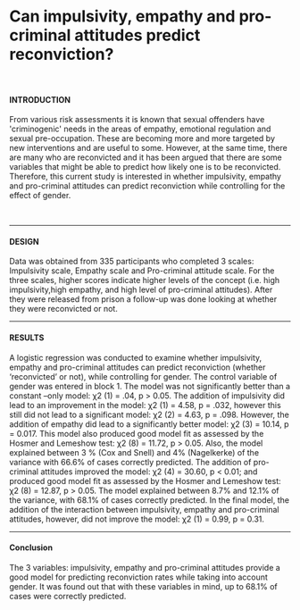 # Can impulsivity, empathy and pro-criminal attitudes predict reconviction?
&nbsp;
#### **INTRODUCTION**
From various risk assessments it is known that sexual offenders have 'criminogenic' needs in the areas of empathy, emotional regulation and sexual pre-occupation. These are becoming more and more targeted by new interventions and are useful to some. However, at the same time, there are many who are reconvicted and it has been argued that there are some variables that might be able to predict how likely one is to be reconvicted. Therefore, this current study is interested in whether impulsivity, empathy and pro-criminal attitudes can predict reconviction while controlling for the effect of gender.

&nbsp;
***
#### **DESIGN**
Data was obtained from 335 participants who completed 3 scales: Impulsivity scale, Empathy scale and Pro-criminal attitude scale. For the three scales, higher scores indicate higher levels of the concept (i.e. high impulsivity,high empathy, and high level of pro-criminal attitudes). After they were released from prison a follow-up was done looking at whether they were reconvicted or not.
&nbsp;
***
#### **RESULTS**
A logistic regression was conducted to examine whether impulsivity, empathy and pro-criminal attitudes can predict reconviction (whether ‘reconvicted’ or not), while controlling for gender. The control variable of gender was entered in block 1. The model was not significantly better than a constant –only model: χ2 (1) = .04, p > 0.05. The addition of impulsivity did lead to an improvement in the model: χ2 (1) = 4.58, p = .032, however this still did not lead to a significant model: χ2 (2) = 4.63, p = .098. However, the addition of empathy did lead to a significantly better model: χ2 (3) = 10.14, p = 0.017. This model also produced good model fit as assessed by the Hosmer and Lemeshow test: χ2 (8) = 11.72, p > 0.05. Also, the model explained between 3 % (Cox and Snell) and 4% (Nagelkerke) of the variance with 66.6% of cases correctly predicted. 
The addition of pro-criminal attitudes improved the model: χ2 (4) = 30.60, p < 0.01; and produced good model fit as assessed by the Hosmer and Lemeshow test: χ2 (8) = 12.87, p > 0.05. The model explained between 8.7% and 12.1% of the variance, with 68.1% of cases correctly predicted. 
In the final model, the addition of the interaction between impulsivity, empathy and pro-criminal attitudes, however, did not improve the model: χ2 (1) = 0.99, p = 0.31.

***
#### **Conclusion**
The 3 variables: impulsivity, empathy and pro-criminal attitudes provide a good model for predicting reconviction rates while taking into account gender. It was found out that with these variables in mind, up to 68.1% of cases were correctly predicted.

